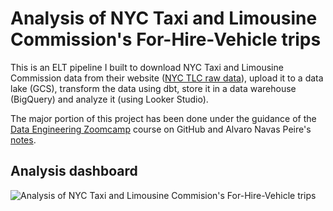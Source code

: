# Analysis of NYC Taxi and Limousine Commission's For-Hire-Vehicle trips

This is an ELT pipeline I built to download NYC Taxi and Limousine Commission data from their website ([NYC TLC raw data](https://www.nyc.gov/site/tlc/about/tlc-trip-record-data.page)), upload it to a data lake (GCS), transform the data using dbt, store it in a data warehouse (BigQuery) and analyze it (using Looker Studio).

The major portion of this project has been done under the guidance of the [Data Engineering Zoomcamp](https://github.com/DataTalksClub/data-engineering-zoomcamp) course on GitHub and Alvaro Navas Peire's [notes](https://github.com/ziritrion/dataeng-zoomcamp).

## Analysis dashboard

![Analysis of NYC Taxi and Limousine Commision's For-Hire-Vehicle trips](NYTaxi_FHV_analysis.png)
